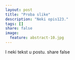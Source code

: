 ```yaml
---
layout: post
title: "Proba slike"
description: "Neki opis123."
tags: []
share: false
image:
  feature: abstract-10.jpg
---
```



I neki tekst u postu.
share false
